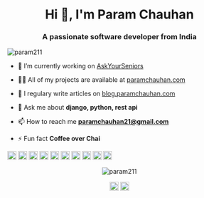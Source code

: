 <h1 align="center">Hi 👋, I'm Param Chauhan</h1>
<h3 align="center">A passionate software developer from India</h3>
<p align="left"> <img src="https://komarev.com/ghpvc/?username=param211" alt="param211" /> </p>

- 🔭 I’m currently working on [AskYourSeniors](https://github.com/askyourseniors)

- 👨‍💻 All of my projects are available at [paramchauhan.com](paramchauhan.com)

- 📝 I regulary write articles on [blog.paramchauhan.com](blog.paramchauhan.com)

- 💬 Ask me about **django, python, rest api**

- 📫 How to reach me **paramchauhan21@gmail.com**

- ⚡ Fun fact **Coffee over Chai**

<p align="left"><img src="https://konpa.github.io/devicon/devicon.git/icons/bootstrap/bootstrap-plain.svg" alt="bootstrap" width="20" height="20"/> <img src="https://konpa.github.io/devicon/devicon.git/icons/c/c-original.svg" alt="c" width="20" height="20"/> <img src="https://konpa.github.io/devicon/devicon.git/icons/cplusplus/cplusplus-original.svg" alt="cplusplus" width="20" height="20"/> <img src="https://konpa.github.io/devicon/devicon.git/icons/css3/css3-original-wordmark.svg" alt="css3" width="20" height="20"/> <img src="https://konpa.github.io/devicon/devicon.git/icons/django/django-original.svg" alt="django" width="20" height="20"/> <img src="https://konpa.github.io/devicon/devicon.git/icons/docker/docker-original-wordmark.svg" alt="docker" width="20" height="20"/> <img src="https://konpa.github.io/devicon/devicon.git/icons/html5/html5-original-wordmark.svg" alt="html5" width="20" height="20"/> <img src="https://konpa.github.io/devicon/devicon.git/icons/postgresql/postgresql-original-wordmark.svg" alt="postgresql" width="20" height="20"/> <img src="https://konpa.github.io/devicon/devicon.git/icons/python/python-original-wordmark.svg" alt="python" width="20" height="20"/> <img src="https://konpa.github.io/devicon/devicon.git/icons/linux/linux-original.svg" alt="linux" width="20" height="20"/></p><p align="center"> <img src="https://github-readme-stats.vercel.app/api?username=param211&show_icons=true" alt="param211" /> </p>

<p align="center">
<a href="https://linkedin.com/in/paramsinghchauhan" target="blank"><img align="center" src="https://cdn.jsdelivr.net/npm/simple-icons@3.0.1/icons/linkedin.svg" alt="paramsinghchauhan" height="20" width="20" /></a>
<a href="https://instagram.com/paramchauhan_" target="blank"><img align="center" src="https://cdn.jsdelivr.net/npm/simple-icons@3.0.1/icons/instagram.svg" alt="paramchauhan_" height="20" width="20" /></a>
</p>
